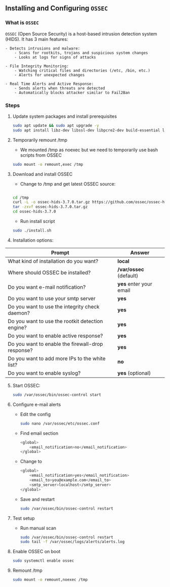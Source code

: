 ## Installing and Configuring **`OSSEC`**

### What is `OSSEC`

`OSSEC` (Open Source Security) is a host-based intrusion detection system (HIDS). It has 3 main features:
    
    - Detects intrusions and malware:
        - Scans for rootkits, trojans and suspicious system changes 
        - Looks at logs for signs of attacks
    
    - File Integrity Monitoring:
        - Watching critical files and directories (/etc, /bin, etc.)
        - Alerts for unexpected changes 
    
    - Real Time Alerts and Active Response:
        - Sends alerts when threats are detected 
        - Automatically blocks attacker similar to Fail2Ban


### Steps 

1. Update system packages and install prerequisites

    ```bash 
    sudo apt update && sudo apt upgrade -y
    sudo apt install libz-dev libssl-dev libpcre2-dev build-essential libsystemd-dev -y
    ```

2. Temporarily remount /tmp 
    - We mounted /tmp as noexec but we need to temporarily use bash scripts from OSSEC

    ```bash 
    sudo mount -o remount,exec /tmp
    ```

3. Download and install OSSEC

    - Change to /tmp and get latest OSSEC source: 
    ```bash 

    cd /tmp
    curl -L -o ossec-hids-3.7.0.tar.gz https://github.com/ossec/ossec-hids/archive/refs/tags/3.7.0.tar.gz
    tar -zxvf ossec-hids-3.7.0.tar.gz
    cd ossec-hids-3.7.0
    ```

    - Run install script 
    ```bash 
    sudo ./install.sh
    ```

4. Installation options: 

| Prompt                                            | Answer                                                        |
| ------------------------------------------------- | ------------------------------------------------------------- |
| What kind of installation do you want?            | **local**                                                     |
| Where should OSSEC be installed?                  | **/var/ossec** (default)                                      |
| Do you want e-mail notification?                  | **yes** enter your email                                      |
| Do you want to use your smtp server               | **yes**                                                       |
| Do you want to use the integrity check daemon?    | **yes**                                                       |
| Do you want to use the rootkit detection engine?  | **yes**                                                       |
| Do you want to enable active response?            | **yes**                                                       |
| Do you want to enable the firewall-drop response? | **yes**                                                       |
| Do you want to add more IPs to the white list?    | **no**                                                        |
| Do you want to enable syslog?                     | **yes** (optional)                                            |


5. Start OSSEC: 

    ```bash 
    sudo /var/ossec/bin/ossec-control start
    ```

6. Configure e-mail alerts

    - Edit the config
        ```bash 
        sudo nano /var/ossec/etc/ossec.conf
        ```
    
    - Find email section 
        ```bash 
        <global>
            <email_notification>no</email_notification>
        </global>
        ```
    
    - Change to
        ```bash 
        <global>
            <email_notification>yes</email_notification>
            <email_to>you@example.com</email_to>
            <smtp_server>localhost</smtp_server>
        </global>
        ```
    
    - Save and restart
        ```bash 
        sudo /var/ossec/bin/ossec-control restart
        ``` 
    
7. Test setup 
    
    - Run manual scan 
        ```bash 
        sudo /var/ossec/bin/ossec-control restart
        sudo tail -f /var/ossec/logs/alerts/alerts.log
        ```

8. Enable OSSEC on boot

    ```bash 
    sudo systemctl enable ossec
    ```

9. Remount /tmp

    ```bash 
    sudo mount -o remount,noexec /tmp
    ```